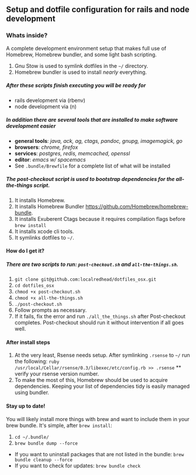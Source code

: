 ## Setup and dotfile configuration for rails and node development

### Whats inside?
A complete development environment setup that makes full use of Homebrew, Homebrew bundler, and some light bash scripting.
1. Gnu Stow is used to symlink dotfiles in the `~/` directory.
1. Homebrew bundler is used to install *nearly* everything.

##### After these scripts finish executing you will be ready for
- rails development via (rbenv)
- node development via (n)

##### In addition there are several tools that are installed to make software development easier
- **general tools**: *java, ack, ag, ctags, pandoc, gnupg, imagemagick, go*
- **browsers**: *chrome, firefox*
- **services**: *postgres, redis, memcached, openssl*
- **editor**: *emacs w/ spacemacs*
- See `.bundle/Brewfile` for a complete list of what will be installed

##### The _post-checkout_ script is used to bootstrap dependencies for the _all-the-things_ script.
1. It installs Homebrew.
1. It installs Homebrew Bundler https://github.com/Homebrew/homebrew-bundle.
1. It installs Exuberent Ctags because it requires compilation flags before `brew install`
1. It installs xcode cli tools.
1. It symlinks dotfiles to `~/`.

#### How do I get it?
##### There are two scripts to run: ```post-checkout.sh``` and ```all-the-things.sh```.
1. ```git clone git@github.com:localredhead/dotfiles_osx.git```
1. ```cd dotfiles_osx```
1. ```chmod +x post-checkout.sh```
1. ```chmod +x all-the-things.sh```
1. ```./post-checkout.sh```
1. Follow prompts as necessary.
1. If it fails, fix the error and run ```./all_the_things.sh``` after Post-checkout completes.  Post-checkout should run it without intervention if all goes well.

#### After install steps
1. At the very least, Rsense needs setup.  After symlinking ```.rsense``` to ```~/``` run the following:
```ruby /usr/local/Cellar/rsense/0.3/libexec/etc/config.rb >> .rsense```
** verify your rsense version number.
1. To make the most of this, Homebrew should be used to acquire dependencies.  Keeping your list of dependencies tidy is easily managed using bundler.

#### Stay up to date!
You will likely install more things with brew and want to include them in your brew bundle.  It's simple, after `brew install`:
1. ```cd ~/.bundle/```
1. ```brew bundle dump --force```
- If you want to uninstall packages that are not listed in the bundle: `brew bundle cleanup --force`
- If you want to check for updates: `brew bundle check`
